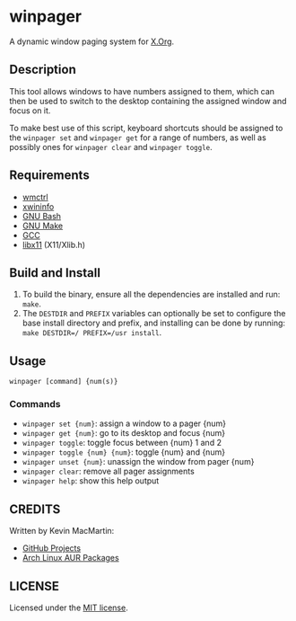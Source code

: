 # winpager #

A dynamic window paging system for [X.Org](http://www.x.org/wiki).

## Description ##

This tool allows windows to have numbers assigned to them, which can then be used to switch to the desktop containing the assigned window and focus on it.

To make best use of this script, keyboard shortcuts should be assigned to the `winpager set` and `winpager get` for a range of numbers, as well as possibly ones for `winpager clear` and `winpager toggle`.

## Requirements ##

* [wmctrl](http://tomas.styblo.name/wmctrl)
* [xwininfo](http://www.x.org/wiki)
* [GNU Bash](http://www.gnu.org/software/bash)
* [GNU Make](http://www.gnu.org/software/make)
* [GCC](https://gcc.gnu.org)
* [libx11](http://www.x.org/wiki) (X11/Xlib.h)

## Build and Install ##

1. To build the binary, ensure all the dependencies are installed and run: `make`.
2. The `DESTDIR` and `PREFIX` variables can optionally be set to configure the base install directory and prefix, and installing can be done by running: `make DESTDIR=/ PREFIX=/usr install`.

## Usage ##

`winpager [command] {num(s)}`

### Commands ###

* `winpager set {num}`:	assign a window to a pager {num}
* `winpager get {num}`: go to its desktop and focus {num}
* `winpager toggle`: toggle focus between {num} 1 and 2
* `winpager toggle {num} {num}`: toggle {num} and {num}
* `winpager unset {num}`: unassign the window from pager {num}
* `winpager clear`: remove all pager assignments
* `winpager help`: show this help output

## CREDITS ##

Written by Kevin MacMartin:

* [GitHub Projects](https://github.com/prurigro)
* [Arch Linux AUR Packages](https://aur.archlinux.org/packages/?SeB=m&K=prurigro)

## LICENSE ##

Licensed under the [MIT license](http://opensource.org/licenses/MIT).
